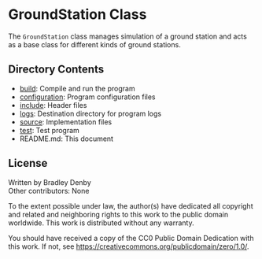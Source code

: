 # GroundStation Class

The `GroundStation` class manages simulation of a ground station and acts as a
base class for different kinds of ground stations.

## Directory Contents

* [build](build/README.md): Compile and run the program
* [configuration](configuration/README.md): Program configuration files
* [include](include/GroundStation.hpp): Header files
* [logs](logs/README.md): Destination directory for program logs
* [source](source/GroundStation.cpp): Implementation files
* [test](test/test-ground-station.cpp): Test program
* README.md: This document

## License

Written by Bradley Denby  
Other contributors: None

To the extent possible under law, the author(s) have dedicated all copyright and
related and neighboring rights to this work to the public domain worldwide. This
work is distributed without any warranty.

You should have received a copy of the CC0 Public Domain Dedication with this
work. If not, see <https://creativecommons.org/publicdomain/zero/1.0/>.
